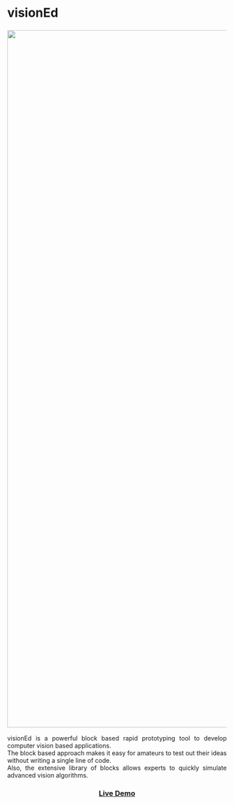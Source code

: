 # visionEd

<h3 style="text-align:center"><img src="http://srsanghavi.com/img/visionEd-1.png" style="height:40vh;width:auto"></h3>
<p style="text-align:justify">
visionEd is a powerful block based rapid prototyping tool to develop computer vision based applications.
<br>
The block based approach makes it easy for amateurs to test out their ideas without writing a single line of code.
<br>
Also, the extensive library of blocks allows experts to quickly simulate advanced vision algorithms.
</p>
<h3 style="text-align:center"><a href="https://goo.gl/hlIYd8"> Live Demo </a></h3>
